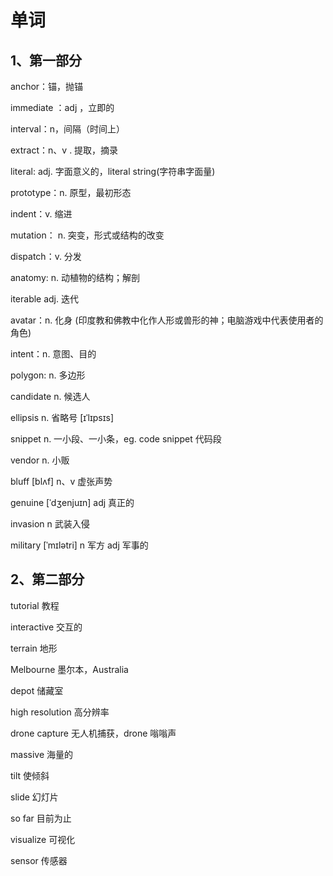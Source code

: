 # 单词

## 1、第一部分

anchor：锚，抛锚

immediate ：adj ，立即的

interval：n，间隔（时间上）

extract：n、v . 提取，摘录

literal: adj. 字面意义的，literal string(字符串字面量)

prototype：n. 原型，最初形态

indent：v. 缩进

mutation： n. 突变，形式或结构的改变

dispatch：v. 分发

anatomy: n. 动植物的结构；解剖

iterable adj. 迭代

avatar：n. 化身 (印度教和佛教中化作人形或兽形的神；电脑游戏中代表使用者的 角色)

intent：n. 意图、目的

polygon: n. 多边形

candidate n. 候选人

ellipsis n. 省略号 [ɪˈlɪpsɪs]

snippet n. 一小段、一小条，eg. code snippet 代码段

vendor n. 小贩

bluff [blʌf] n、v 虚张声势

genuine [ˈdʒenjuɪn] adj 真正的

invasion n 武装入侵

military [ˈmɪlətri] n 军方 adj 军事的

## 2、第二部分

tutorial 教程

interactive 交互的

terrain 地形

Melbourne 墨尔本，Australia

depot 储藏室

high resolution 高分辨率

drone capture 无人机捕获，drone 嗡嗡声

massive 海量的

tilt 使倾斜

slide 幻灯片

so far 目前为止

visualize 可视化

sensor 传感器
